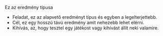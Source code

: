 Ez az eredmény típusa

* Feladat, ez az alapvető eredményt típus és egyben a legelterjettebb.
* Cél, ez egy hosszú távú eredmény amit nehezebb lehet elérni.
* Kihívás, az, hogy tesztel egy játékost vagy kihívást állít neki valamire.